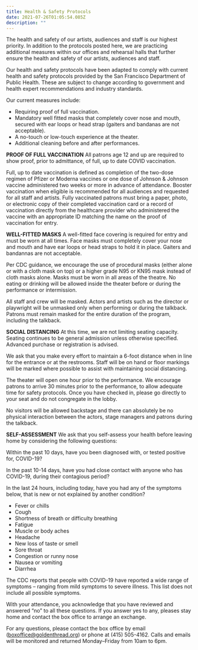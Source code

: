 ```yaml
---
title: Health & Safety Protocols
date: 2021-07-26T01:05:54.085Z
description: ""
---
```

The health and safety of our artists, audiences and staff is our highest priority. In addition to the protocols posted here, we are practicing additional measures within our offices and rehearsal halls that further ensure the health and safety of our artists, audiences and staff.

Our health and safety protocols have been adapted to comply with current health and safety protocols provided by the San Francisco Department of Public Health. These are subject to change according to government and health expert recommendations and industry standards.

Our current measures include:

* Requiring proof of full vaccination.
* Mandatory well fitted masks that completely cover nose and mouth, secured with ear loops or head strap (gaiters and bandanas are not acceptable).
* A no-touch or low-touch experience at the theater.
* Additional cleaning before and after performances.

**PROOF OF FULL VACCINATION**
All patrons age 12 and up are required to show proof, prior to admittance, of full, up to date COVID vaccination.

Full, up to date vaccination is defined as completion of the two-dose regimen of Pfizer or Moderna vaccines or one dose of Johnson & Johnson vaccine administered two weeks or more in advance of attendance. Booster vaccination when eligible is recommended for all audiences and requested for all staff and artists. Fully vaccinated patrons must bring a paper, photo, or electronic copy of their completed vaccination card or a record of vaccination directly from the healthcare provider who administered the vaccine with an appropriate ID matching the name on the proof of vaccination for entry.

**WELL-FITTED MASKS**
A well-fitted face covering is required for entry and must be worn at all times. Face masks must completely cover your nose and mouth and have ear loops or head straps to hold it in place. Gaiters and bandannas are not acceptable.

Per CDC guidance, we encourage the use of procedural masks (either alone or with a cloth mask on top) or a higher grade N95 or KN95 mask instead of cloth masks alone. Masks must be worn in all areas of the theatre. No eating or drinking will be allowed inside the theater before or during the performance or intermission.

All staff and crew will be masked. Actors and artists such as the director or playwright will be unmasked only when performing or during the talkback. Patrons must remain masked for the entire duration of the program, including the talkback.

**SOCIAL DISTANCING**
At this time, we are not limiting seating capacity. Seating continues to be general admission unless otherwise specified. Advanced purchase or registration is advised.

We ask that you make every effort to maintain a 6-foot distance when in line for the entrance or at the restrooms. Staff will be on hand or floor markings will be marked where possible to assist with maintaining social distancing.

The theater will open one hour prior to the performance. We encourage patrons to arrive 30 minutes prior to the performance, to allow adequate time for safety protocols. Once you have checked in, please go directly to your seat and do not congregate in the lobby.

No visitors will be allowed backstage and there can absolutely be no physical interaction between the actors, stage managers and patrons during the talkback.

**SELF-ASSESSMENT**
We ask that you self-assess your health before leaving home by considering the following questions:

Within the past 10 days, have you been diagnosed with, or tested positive for, COVID-19?

In the past 10-14 days, have you had close contact with anyone who has COVID-19, during their contagious period?

In the last 24 hours, including today, have you had any of the symptoms below, that is new or not explained by another condition?

* Fever or chills
* Cough
* Shortness of breath or difficulty breathing
* Fatigue
* Muscle or body aches
* Headache
* New loss of taste or smell
* Sore throat
* Congestion or runny nose
* Nausea or vomiting
* Diarrhea

The CDC reports that people with COVID-19 have reported a wide range of symptoms – ranging from mild symptoms to severe illness. This list does not include all possible symptoms.

With your attendance, you acknowledge that you have reviewed and answered “no” to all these questions. If you answer yes to any, pleases stay home and contact the box office to arrange an exchange.

For any questions, please contact the box office by email (boxoffice@goldenthread.org) or phone at (415) 505-4162. Calls and emails will be monitored and returned Monday–Friday from 10am to 6pm.